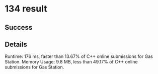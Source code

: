# 134 result

## Success

## Details

Runtime: 176 ms, faster than 13.67% of C++ online submissions for Gas Station.
Memory Usage: 9.8 MB, less than 49.17% of C++ online submissions for Gas Station.
